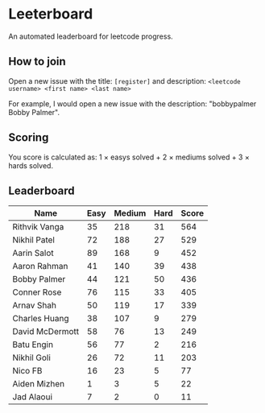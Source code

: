 # Leeterboard

An automated leaderboard for leetcode progress.

## How to join

Open a new issue with the title: `[register]` and description:
`<leetcode username> <first name> <last name>`

For example, I would open a new issue with the description: "bobbypalmer Bobby Palmer".

## Scoring

You score is calculated as:
1 $\times$ easys solved + 2 $\times$ mediums solved + 3 $\times$ hards solved.

## Leaderboard
| Name | Easy | Medium | Hard | Score |
| --- | --- | --- | --- | --- |
| Rithvik Vanga | 35 | 218 | 31 | 564 |
| Nikhil Patel | 72 | 188 | 27 | 529 |
| Aarin Salot | 89 | 168 | 9 | 452 |
| Aaron Rahman | 41 | 140 | 39 | 438 |
| Bobby Palmer | 44 | 121 | 50 | 436 |
| Conner Rose | 76 | 115 | 33 | 405 |
| Arnav Shah | 50 | 119 | 17 | 339 |
| Charles Huang | 38 | 107 | 9 | 279 |
| David McDermott | 58 | 76 | 13 | 249 |
| Batu Engin | 56 | 77 | 2 | 216 |
| Nikhil Goli | 26 | 72 | 11 | 203 |
| Nico FB | 16 | 23 | 5 | 77 |
| Aiden Mizhen | 1 | 3 | 5 | 22 |
| Jad Alaoui | 7 | 2 | 0 | 11 |

